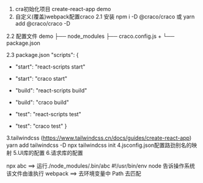 1. cra初始化项目     create-react-app demo
2. 自定义(覆盖)webpack配置craco
2.1 安装
npm i -D @craco/craco 或 yarn add @craco/craco -D

2.2 配置文件
  demo
  ├── node_modules
  ├── craco.config.js  +
  └── package.json

2.3 package.json
"scripts": {
-  "start": "react-scripts start"
+  "start": "craco start"
-  "build": "react-scripts build"
+  "build": "craco build"
-  "test": "react-scripts test"
+  "test": "craco test"
}


3.tailwindcss  (https://www.tailwindcss.cn/docs/guides/create-react-app)              yarn add tailwindcss -D    npx tailwindcss init
4.jsconfig.json配置路劲别名的映射
5.UI库的配置
6.请求库的配置


npx abc ==> 运行./node_modules/.bin/abc
#!/usr/bin/env node    告诉操作系统 该文件由谁执行
webpack ==> 去环境变量中 Path 去匹配